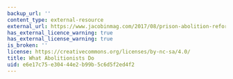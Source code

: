 ```yaml
---
backup_url: ''
content_type: external-resource
external_url: https://www.jacobinmag.com/2017/08/prison-abolition-reform-mass-incarceration
has_external_licence_warning: true
has_external_license_warning: true
is_broken: ''
license: https://creativecommons.org/licenses/by-nc-sa/4.0/
title: What Abolitionists Do
uid: e6e17c75-e304-44e2-b99b-5c6d5f2ed4f2
---
```

